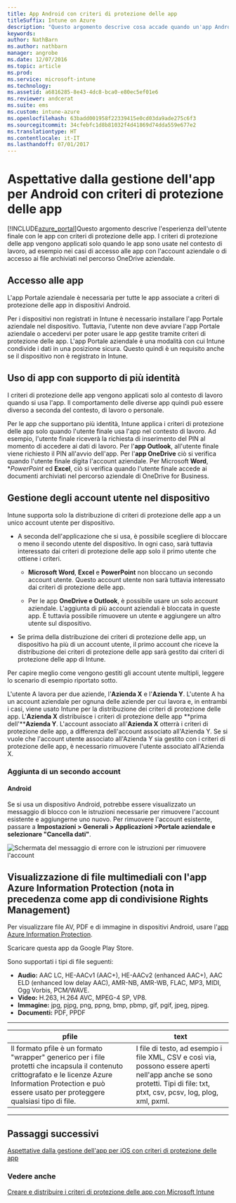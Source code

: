 ```yaml
---
title: App Android con criteri di protezione delle app
titleSuffix: Intune on Azure
description: "Questo argomento descrive cosa accade quando un'app Android è gestita in base ai criteri di protezione delle app.\""
keywords: 
author: NathBarn
ms.author: nathbarn
manager: angrobe
ms.date: 12/07/2016
ms.topic: article
ms.prod: 
ms.service: microsoft-intune
ms.technology: 
ms.assetid: a6816285-8e43-4dc8-bca0-e80ec5ef01e6
ms.reviewer: andcerat
ms.suite: ems
ms.custom: intune-azure
ms.openlocfilehash: 63badd001958f22339415e0cd03da9ade275c6f3
ms.sourcegitcommit: 34cfebfc1d8b81032f4d41869d74dda559e677e2
ms.translationtype: HT
ms.contentlocale: it-IT
ms.lasthandoff: 07/01/2017
---
```

# <a name="what-to-expect-when-your-android-app-is-managed-by-app-protection-policies"></a>Aspettative dalla gestione dell'app per Android con criteri di protezione delle app 
[!INCLUDE[azure_portal](./includes/azure_portal.md)]Questo argomento descrive l'esperienza dell'utente finale con le app con criteri di protezione delle app. I criteri di protezione delle app vengono applicati solo quando le app sono usate nel contesto di lavoro, ad esempio nei casi di accesso alle app con l'account aziendale o di accesso ai file archiviati nel percorso OneDrive aziendale.
##  <a name="accessing-apps"></a>Accesso alle app

L'app Portale aziendale è necessaria per tutte le app associate a criteri di protezione delle app in dispositivi Android.

Per i dispositivi non registrati in Intune è necessario installare l'app Portale aziendale nel dispositivo. Tuttavia, l'utente non deve avviare l'app Portale aziendale o accedervi per poter usare le app gestite tramite criteri di protezione delle app.
L'app Portale aziendale è una modalità con cui Intune condivide i dati in una posizione sicura. Questo quindi è un requisito anche se il dispositivo non è registrato in Intune.


##  <a name="using-apps-with-multi-identity-support"></a>Uso di app con supporto di più identità

I criteri di protezione delle app vengono applicati solo al contesto di lavoro quando si usa l'app. Il comportamento delle diverse app quindi può essere diverso a seconda del contesto, di lavoro o personale.

Per le app che supportano più identità, Intune applica i criteri di protezione delle app solo quando l'utente finale usa l'app nel contesto di lavoro.  Ad esempio, l'utente finale riceverà la richiesta di inserimento del PIN al momento di accedere ai dati di lavoro.  Per l'**app Outlook**, all'utente finale viene richiesto il PIN all'avvio dell'app. Per l'**app OneDrive** ciò si verifica quando l'utente finale digita l'account aziendale.  Per Microsoft **Word**, **PowerPoint* ed **Excel**, ciò si verifica quando l'utente finale accede ai documenti archiviati nel percorso aziendale di OneDrive for Business.
##  <a name="managing-user-accounts-on-the-device"></a>Gestione degli account utente nel dispositivo

Intune supporta solo la distribuzione di criteri di protezione delle app a un unico account utente per dispositivo.

* A seconda dell'applicazione che si usa, è possibile scegliere di bloccare o meno il secondo utente del dispositivo. In ogni caso, sarà tuttavia interessato dai criteri di protezione delle app solo il primo utente che ottiene i criteri.

  * **Microsoft Word**, **Excel** e **PowerPoint** non bloccano un secondo account utente. Questo account utente non sarà tuttavia interessato dai criteri di protezione delle app.

  * Per le app **OneDrive e Outlook**, è possibile usare un solo account aziendale.  L'aggiunta di più account aziendali è bloccata in queste app.  È tuttavia possibile rimuovere un utente e aggiungere un altro utente sul dispositivo.


* Se prima della distribuzione dei criteri di protezione delle app, un dispositivo ha più di un account utente, il primo account che riceve la distribuzione dei criteri di protezione delle app sarà gestito dai criteri di protezione delle app di Intune.


Per capire meglio come vengono gestiti gli account utente multipli, leggere lo scenario di esempio riportato sotto.

L'utente A lavora per due aziende, l'**Azienda X** e l'**Azienda Y**. L'utente A ha un account aziendale per ognuna delle aziende per cui lavora e, in entrambi i casi, viene usato Intune per la distribuzione dei criteri di protezione delle app. L'**Azienda X** distribuisce i criteri di protezione delle app **prima dell'****Azienda Y**. L'account associato all'**Azienda X** otterrà i criteri di protezione delle app, a differenza dell'account associato all'Azienda Y. Se si vuole che l'account utente associato all'Azienda Y sia gestito con i criteri di protezione delle app, è necessario rimuovere l'utente associato all'Azienda X.
### <a name="adding-a-second-account"></a>Aggiunta di un secondo account
####  <a name="android"></a>Android
Se si usa un dispositivo Android, potrebbe essere visualizzato un messaggio di blocco con le istruzioni necessarie per rimuovere l'account esistente e aggiungerne uno nuovo.  Per rimuovere l'account esistente, passare a **Impostazioni &gt; Generali &gt; Applicazioni &gt;Portale aziendale e selezionare "Cancella dati"**.

![Schermata del messaggio di errore con le istruzioni per rimuovere l'account](./media/android-switch-user.png)

##  <a name="viewing-media-files-with-the-azure-information-protection-app-previously-known-as-rights-management-sharing-app"></a>Visualizzazione di file multimediali con l'app Azure Information Protection (nota in precedenza come app di condivisione Rights Management)
Per visualizzare file AV, PDF e di immagine in dispositivi Android, usare l'[app Azure Information Protection](https://play.google.com/store/apps/details?id=com.microsoft.ipviewer).

Scaricare questa app da Google Play Store.  

Sono supportati i tipi di file seguenti:

* **Audio:** AAC LC, HE-AACv1 (AAC+), HE-AACv2 (enhanced AAC+), AAC ELD (enhanced low delay AAC), AMR-NB, AMR-WB, FLAC, MP3, MIDI, Ogg Vorbis, PCM/WAVE.
* **Video:** H.263, H.264 AVC, MPEG-4 SP, VP8.
* **Immagine:** jpg, pjpg, png, ppng, bmp, pbmp, gif, pgif, jpeg, pjpeg.
* **Documenti:** PDF, PPDF

------------
|**pfile**|**text**|
|----|----|
|Il formato pfile è un formato "wrapper" generico per i file protetti che incapsula il contenuto crittografato e le licenze Azure Information Protection e può essere usato per proteggere qualsiasi tipo di file.|I file di testo, ad esempio i file XML, CSV e così via, possono essere aperti nell'app anche se sono protetti. Tipi di file: txt, ptxt, csv, pcsv, log, plog, xml, pxml.|
---------------
## <a name="next-steps"></a>Passaggi successivi
[Aspettative dalla gestione dell'app per iOS con criteri di protezione delle app](app-protection-enabled-apps-ios.md)

### <a name="see-also"></a>Vedere anche
[Creare e distribuire i criteri di protezione delle app con Microsoft Intune](app-protection-policies.md)
